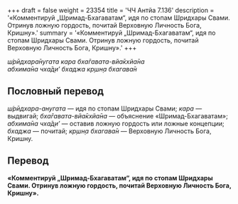 +++
draft = false
weight = 23354
title = 'ЧЧ Антйа 7.136'
description = '«Комментируй „Шримад-Бхагаватам“, идя по стопам Шридхары Свами. Отринув ложную гордость, почитай Верховную Личность Бога, Кришну».'
summary = '«Комментируй „Шримад-Бхагаватам“, идя по стопам Шридхары Свами. Отринув ложную гордость, почитай Верховную Личность Бога, Кришну».'
+++

_ш́рӣдхара̄нугата кара бха̄гавата-вйа̄кхйа̄на  
абхима̄на чха̄д̣и’ бхаджа кр̣шн̣а бхагава̄н_

## Пословный перевод

_ш́рӣдхара_\-_анугата_ — идя по стопам Шридхары Свами; _кара_ — выдвигай; _бха̄гавата_\-_вйа̄кхйа̄на_ — объяснение «Шримад-Бхагаватам»; _абхима̄на_ _чха̄д̣и’_ — оставив ложную гордость или ложные концепции; _бхаджа_ — почитай; _кр̣шн̣а_ _бхагава̄н_ — Верховную Личность Бога, Кришну.

## Перевод

**«Комментируй „Шримад-Бхагаватам“, идя по стопам Шридхары Свами. Отринув ложную гордость, почитай Верховную Личность Бога, Кришну».**

